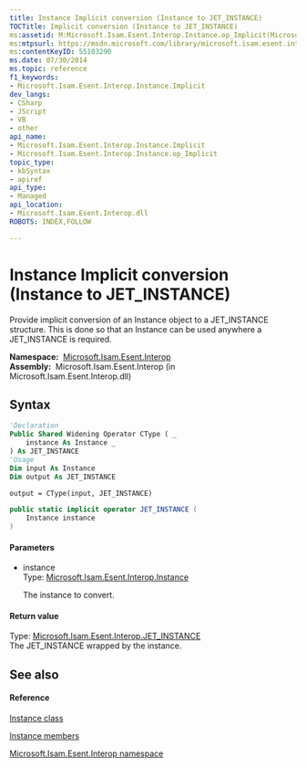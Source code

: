 ```yaml
---
title: Instance Implicit conversion (Instance to JET_INSTANCE)
TOCTitle: Implicit conversion (Instance to JET_INSTANCE)
ms:assetid: M:Microsoft.Isam.Esent.Interop.Instance.op_Implicit(Microsoft.Isam.Esent.Interop.Instance)~Microsoft.Isam.Esent.Interop.JET_INSTANCE
ms:mtpsurl: https://msdn.microsoft.com/library/microsoft.isam.esent.interop.instance.op_implicit(v=EXCHG.10)
ms:contentKeyID: 55103290
ms.date: 07/30/2014
ms.topic: reference
f1_keywords:
- Microsoft.Isam.Esent.Interop.Instance.Implicit
dev_langs:
- CSharp
- JScript
- VB
- other
api_name: 
- Microsoft.Isam.Esent.Interop.Instance.Implicit
- Microsoft.Isam.Esent.Interop.Instance.op_Implicit
topic_type: 
- kbSyntax
- apiref
api_type: 
- Managed
api_location: 
- Microsoft.Isam.Esent.Interop.dll
ROBOTS: INDEX,FOLLOW

---
```


# Instance Implicit conversion (Instance to JET_INSTANCE)

Provide implicit conversion of an Instance object to a JET_INSTANCE structure. This is done so that an Instance can be used anywhere a JET_INSTANCE is required.

**Namespace:**  [Microsoft.Isam.Esent.Interop](./microsoft.isam.esent.interop-namespace.md)  
**Assembly:**  Microsoft.Isam.Esent.Interop (in Microsoft.Isam.Esent.Interop.dll)

## Syntax

``` vb
'Declaration
Public Shared Widening Operator CType ( _
    instance As Instance _
) As JET_INSTANCE
'Usage
Dim input As Instance
Dim output As JET_INSTANCE

output = CType(input, JET_INSTANCE)
```

``` csharp
public static implicit operator JET_INSTANCE (
    Instance instance
)
```

#### Parameters

  - instance  
    Type: [Microsoft.Isam.Esent.Interop.Instance](./instance-class.md)  
    
    The instance to convert.

#### Return value

Type: [Microsoft.Isam.Esent.Interop.JET_INSTANCE](./jet-instance-structure.md)  
The JET_INSTANCE wrapped by the instance.  

## See also

#### Reference

[Instance class](./instance-class.md)

[Instance members](./instance-members.md)

[Microsoft.Isam.Esent.Interop namespace](./microsoft.isam.esent.interop-namespace.md)